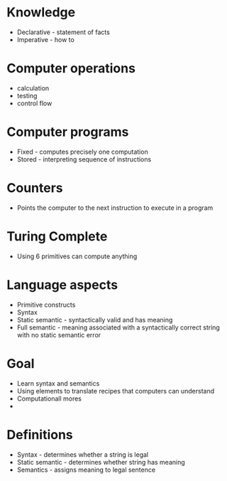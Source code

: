 Knowledge
=========
* Declarative - statement of facts
* Imperative - how to

Computer operations
===================
* calculation
* testing
* control flow

Computer programs
=================
* Fixed - computes precisely one computation
* Stored - interpreting sequence of instructions

Counters
========
* Points the computer to the next instruction to execute in a program

Turing Complete
===============
* Using 6 primitives can compute anything

Language aspects
================
* Primitive constructs
* Syntax
* Static semantic - syntactically valid and has meaning
* Full semantic - meaning associated with a syntactically correct string with no static semantic error

Goal
====
* Learn syntax and semantics
* Using elements to translate recipes that computers can understand
* Computationall mores
* 

Definitions
===========
* Syntax - determines whether a string is legal
* Static semantic - determines whether string has meaning
* Semantics - assigns meaning to legal sentence
